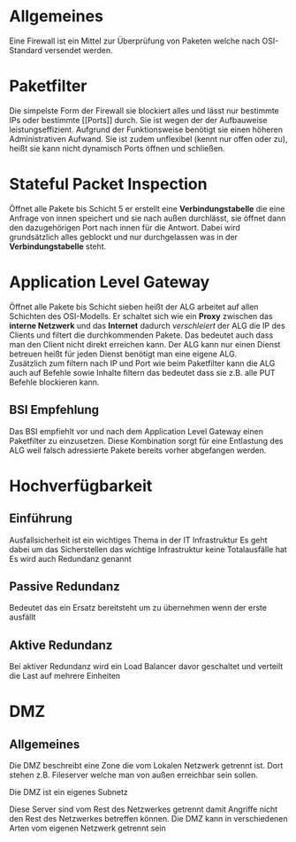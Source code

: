 # Allgemeines
Eine Firewall ist ein Mittel zur Überprüfung von Paketen welche nach OSI-Standard versendet werden.
# Paketfilter
Die simpelste Form der Firewall sie blockiert alles und lässt nur bestimmte IPs oder bestimmte [[Ports]] durch. Sie ist wegen der der Aufbauweise leistungseffizient. Aufgrund der Funktionsweise benötigt sie einen höheren Administrativen Aufwand. Sie ist zudem unflexibel (kennt nur offen oder zu), heißt sie kann nicht dynamisch Ports öffnen und schließen.
# Stateful Packet Inspection
Öffnet alle Pakete bis Schicht 5 er erstellt eine **Verbindungstabelle** die eine Anfrage von innen speichert und sie nach außen durchlässt, sie öffnet dann den dazugehörigen Port nach innen für die Antwort.
Dabei wird grundsätzlich alles geblockt und nur durchgelassen was in der
**Verbindungstabelle** steht. 
# Application Level Gateway
Öffnet alle Pakete bis Schicht sieben heißt der ALG arbeitet auf allen Schichten des OSI-Modells.
Er schaltet sich wie ein **Proxy** zwischen das **interne Netzwerk** und das **Internet** dadurch _verschleiert_ der ALG die IP des Clients und filtert die durchkommenden Pakete. Das bedeutet auch dass man den Client nicht direkt erreichen kann. 
Der ALG kann nur einen Dienst betreuen heißt für jeden Dienst benötigt man eine eigene ALG.    
Zusätzlich zum filtern nach IP und Port wie beim Paketfilter kann die ALG auch auf Befehle sowie Inhalte filtern das bedeutet dass sie z.B. alle PUT Befehle blockieren kann.  
## BSI Empfehlung
Das BSI empfiehlt vor und nach dem Application Level Gateway einen Paketfilter zu einzusetzen. 
Diese Kombination sorgt für eine Entlastung des ALG weil falsch adressierte Pakete bereits vorher abgefangen werden.  
# Hochverfügbarkeit
## Einführung
Ausfallsicherheit ist ein wichtiges Thema in der IT Infrastruktur
Es geht dabei um das Sicherstellen das wichtige Infrastruktur keine Totalausfälle hat
Es wird auch Redundanz genannt
## Passive Redundanz
Bedeutet das ein Ersatz bereitsteht um zu übernehmen wenn der erste ausfällt
## Aktive Redundanz
Bei aktiver Redundanz wird ein Load Balancer davor geschaltet und verteilt die Last auf mehrere Einheiten
# DMZ

## Allgemeines
Die DMZ beschreibt eine Zone die vom Lokalen Netzwerk getrennt ist. Dort stehen z.B. Fileserver welche man von außen erreichbar sein sollen.

Die DMZ ist ein eigenes Subnetz

Diese Server sind vom Rest des Netzwerkes getrennt damit Angriffe nicht den Rest des Netzwerkes betreffen können.
Die DMZ kann in verschiedenen Arten vom eigenen Netzwerk getrennt sein
